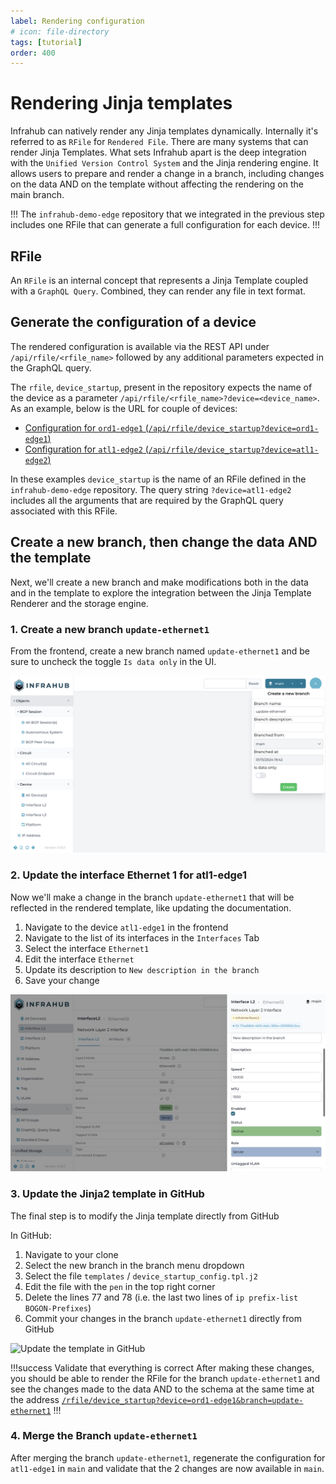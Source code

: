 ```yaml
---
label: Rendering configuration
# icon: file-directory
tags: [tutorial]
order: 400
---
```


# Rendering Jinja templates

Infrahub can natively render any Jinja templates dynamically. Internally it's referred to as `RFile` for `Rendered File`.
There are many systems that can render Jinja Templates. What sets Infrahub apart is the deep integration with the `Unified Version Control System` and the Jinja rendering engine. It allows users to prepare and render a change in a branch, including changes on the data AND on the template without affecting the rendering on the main branch.

!!!
The `infrahub-demo-edge` repository that we integrated in the previous step includes one RFile that can generate a full configuration for each device.
!!!

## RFile

An `RFile` is an internal concept that represents a Jinja Template coupled with a `GraphQL Query`. Combined, they can render any file in text format.

## Generate the configuration of a device

The rendered configuration is available via the REST API under `/api/rfile/<rfile_name>` followed by any additional parameters expected in the GraphQL query.

The `rfile`, `device_startup`, present in the repository expects the name of the device as a parameter `/api/rfile/<rfile_name>?device=<device_name>`. As an example, below is the URL for couple of devices:

- [Configuration for `ord1-edge1` (`/api/rfile/device_startup?device=ord1-edge1`)](http://localhost:8000/api/rfile/device_startup?device=ord1-edge1)
- [Configuration for `atl1-edge2` (`/api/rfile/device_startup?device=atl1-edge2`)](http://localhost:8000/api/rfile/device_startup?device=atl1-edge2)

In these examples `device_startup` is the name of an RFile defined in the `infrahub-demo-edge` repository. The query string `?device=atl1-edge2` includes all the arguments that are required by the GraphQL query associated with this RFile.

## Create a new branch, then change the data AND the template

Next, we'll create a new branch and make modifications both in the data and in the template to explore the integration between the Jinja Template Renderer and the storage engine.

### 1. Create a new branch `update-ethernet1`

From the frontend, create a new branch named `update-ethernet1` and be sure to uncheck the toggle `Is data only` in the UI.

![Create a new branch (not with Data Only)](../../media/tutorial/tutorial-6-git-integration.cy.ts/tutorial_6_branch_creation.png)

### 2. Update the interface Ethernet 1 for atl1-edge1

Now we'll make a change in the branch `update-ethernet1` that will be reflected in the rendered template, like updating the documentation.

1. Navigate to the device `atl1-edge1` in the frontend
2. Navigate to the list of its interfaces in the `Interfaces` Tab
3. Select the interface `Ethernet1`
4. Edit the interface `Ethernet`
5. Update its description to `New description in the branch`
6. Save your change

![Update the description for the interface Ethernet1](../../media/tutorial/tutorial-6-git-integration.cy.ts/tutorial_6_interface_update.png)

### 3. Update the Jinja2 template in GitHub

The final step is to modify the Jinja template directly from GitHub

In GitHub:

1. Navigate to your clone
2. Select the new branch in the branch menu dropdown
3. Select the file `templates` / `device_startup_config.tpl.j2`
4. Edit the file with the `pen` in the top right corner
5. Delete the lines 77 and 78 (i.e. the last two lines of `ip prefix-list BOGON-Prefixes`)
6. Commit your changes in the branch `update-ethernet1` directly from GitHub

![Update the template in GitHub](../../media/tutorial_rfile_update_jinja.gif)

!!!success Validate that everything is correct
After making these changes, you should be able to render the RFile for the branch `update-ethernet1` and see the changes made to the data AND to the schema at the same time at the address [`/rfile/device_startup?device=ord1-edge1&branch=update-ethernet1`](http://localhost:8000/api/rfile/device_startup?device=ord1-edge1&branch=update-ethernet1)
!!!

### 4. Merge the Branch `update-ethernet1`

After merging the branch `update-ethernet1`, regenerate the configuration for `atl1-edge1` in `main` and validate that the 2 changes are now available in `main`.
